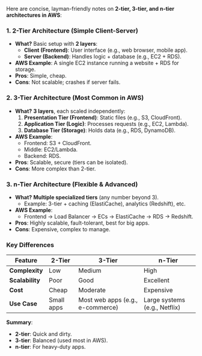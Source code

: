 Here are concise, layman-friendly notes on **2-tier, 3-tier, and n-tier architectures in AWS**:

### **1. 2-Tier Architecture (Simple Client-Server)**  
- **What?** Basic setup with **2 layers**:  
  - **Client (Frontend)**: User interface (e.g., web browser, mobile app).  
  - **Server (Backend)**: Handles logic + database (e.g., EC2 + RDS).  
- **AWS Example**: A single EC2 instance running a website + RDS for storage.  
- **Pros**: Simple, cheap.  
- **Cons**: Not scalable; crashes if server fails.  

### **2. 3-Tier Architecture (Most Common in AWS)**  
- **What?** **3 layers**, each scaled independently:  
  1. **Presentation Tier (Frontend)**: Static files (e.g., S3, CloudFront).  
  2. **Application Tier (Logic)**: Processes requests (e.g., EC2, Lambda).  
  3. **Database Tier (Storage)**: Holds data (e.g., RDS, DynamoDB).  
- **AWS Example**:  
  - Frontend: S3 + CloudFront.  
  - Middle: EC2/Lambda.  
  - Backend: RDS.  
- **Pros**: Scalable, secure (tiers can be isolated).  
- **Cons**: More complex than 2-tier.  

### **3. n-Tier Architecture (Flexible & Advanced)**  
- **What?** **Multiple specialized tiers** (any number beyond 3).  
  - Example: 3-tier + caching (ElastiCache), analytics (Redshift), etc.  
- **AWS Example**:  
  - Frontend → Load Balancer → ECs → ElastiCache → RDS → Redshift.  
- **Pros**: Highly scalable, fault-tolerant, best for big apps.  
- **Cons**: Expensive, complex to manage.  

### **Key Differences**  
| Feature       | 2-Tier          | 3-Tier               | n-Tier               |  
|--------------|----------------|---------------------|----------------------|  
| **Complexity** | Low            | Medium               | High                 |  
| **Scalability** | Poor           | Good                 | Excellent            |  
| **Cost**       | Cheap          | Moderate             | Expensive            |  
| **Use Case**   | Small apps     | Most web apps (e.g., e-commerce) | Large systems (e.g., Netflix) |  

**Summary**:  
- **2-tier**: Quick and dirty.  
- **3-tier**: Balanced (used most in AWS).  
- **n-tier**: For heavy-duty apps.  
